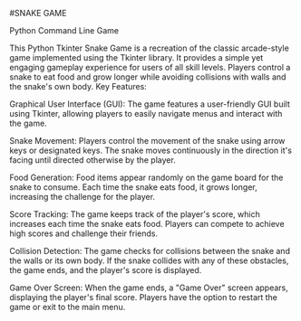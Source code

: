 #SNAKE GAME


Python Command Line Game 

This Python Tkinter Snake Game is a recreation of the classic arcade-style game implemented using the Tkinter library. It provides a simple yet engaging gameplay experience for users of all skill levels. Players control a snake to eat food and grow longer while avoiding collisions with walls and the snake's own body.
Key Features:

Graphical User Interface (GUI): The game features a user-friendly GUI built using Tkinter, allowing players to easily navigate menus and interact with the game.

Snake Movement: Players control the movement of the snake using arrow keys or designated keys. The snake moves continuously in the direction it's facing until directed otherwise by the player.

Food Generation: Food items appear randomly on the game board for the snake to consume. Each time the snake eats food, it grows longer, increasing the challenge for the player.

Score Tracking: The game keeps track of the player's score, which increases each time the snake eats food. Players can compete to achieve high scores and challenge their friends.

Collision Detection: The game checks for collisions between the snake and the walls or its own body. If the snake collides with any of these obstacles, the game ends, and the player's score is displayed.

Game Over Screen: When the game ends, a "Game Over" screen appears, displaying the player's final score. Players have the option to restart the game or exit to the main menu.
